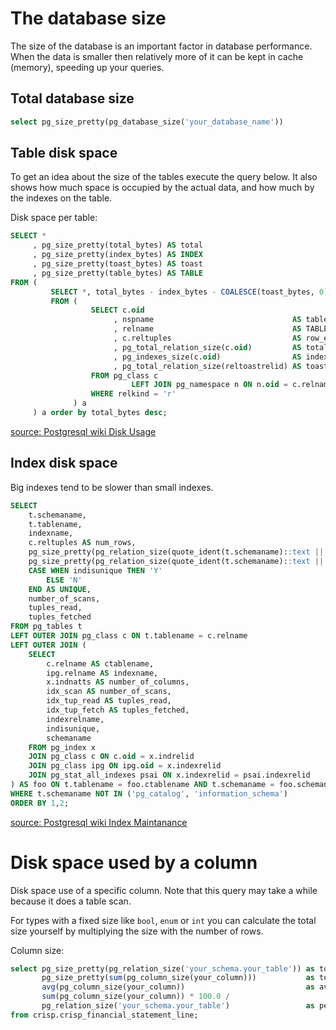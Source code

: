 # The database size

The size of the database is an important factor in database performance.
When the data is smaller then relatively more of it can be kept in cache (memory), speeding up your queries.

## Total database size
```sql
select pg_size_pretty(pg_database_size('your_database_name'))
```

## Table disk space
To get an idea about the size of the tables execute the query below. It also shows how much space is occupied by the actual data, and how much by the indexes on the table.

Disk space per table:
```sql
SELECT *
     , pg_size_pretty(total_bytes) AS total
     , pg_size_pretty(index_bytes) AS INDEX
     , pg_size_pretty(toast_bytes) AS toast
     , pg_size_pretty(table_bytes) AS TABLE
FROM (
         SELECT *, total_bytes - index_bytes - COALESCE(toast_bytes, 0) AS table_bytes
         FROM (
                  SELECT c.oid
                       , nspname                               AS table_schema
                       , relname                               AS TABLE_NAME
                       , c.reltuples                           AS row_estimate
                       , pg_total_relation_size(c.oid)         AS total_bytes
                       , pg_indexes_size(c.oid)                AS index_bytes
                       , pg_total_relation_size(reltoastrelid) AS toast_bytes
                  FROM pg_class c
                           LEFT JOIN pg_namespace n ON n.oid = c.relnamespace
                  WHERE relkind = 'r'
              ) a
     ) a order by total_bytes desc;
```
[source: Postgresql wiki Disk Usage](https://wiki.postgresql.org/wiki/Disk_Usage)

## Index disk space

Big indexes tend to be slower than small indexes. 

```sql
SELECT
    t.schemaname,
    t.tablename,
    indexname,
    c.reltuples AS num_rows,
    pg_size_pretty(pg_relation_size(quote_ident(t.schemaname)::text || '.' || quote_ident(t.tablename)::text)) AS table_size,
    pg_size_pretty(pg_relation_size(quote_ident(t.schemaname)::text || '.' || quote_ident(indexrelname)::text)) AS index_size,
    CASE WHEN indisunique THEN 'Y'
        ELSE 'N'
    END AS UNIQUE,
    number_of_scans,
    tuples_read,
    tuples_fetched
FROM pg_tables t
LEFT OUTER JOIN pg_class c ON t.tablename = c.relname
LEFT OUTER JOIN (
    SELECT
        c.relname AS ctablename,
        ipg.relname AS indexname,
        x.indnatts AS number_of_columns,
        idx_scan AS number_of_scans,
        idx_tup_read AS tuples_read,
        idx_tup_fetch AS tuples_fetched,
        indexrelname,
        indisunique,
        schemaname
    FROM pg_index x
    JOIN pg_class c ON c.oid = x.indrelid
    JOIN pg_class ipg ON ipg.oid = x.indexrelid
    JOIN pg_stat_all_indexes psai ON x.indexrelid = psai.indexrelid
) AS foo ON t.tablename = foo.ctablename AND t.schemaname = foo.schemaname
WHERE t.schemaname NOT IN ('pg_catalog', 'information_schema')
ORDER BY 1,2;
```
[source: Postgresql wiki Index Maintanance](https://wiki.postgresql.org/wiki/Index_Maintenance)


# Disk space used by a column

Disk space use of a specific column. Note that this query may take a while because it does a table scan.

For types with a fixed size like `bool`, `enum` or `int` you can calculate the total size yourself by multiplying the size with the number of rows. 

Column size:
```sql
select pg_size_pretty(pg_relation_size('your_schema.your_table')) as total_table_size,
       pg_size_pretty(sum(pg_column_size(your_column)))           as total_column_size,
       avg(pg_column_size(your_column))                           as average_column_size_bytes,
       sum(pg_column_size(your_column)) * 100.0 /
       pg_relation_size('your_schema.your_table')                 as percentage
from crisp.crisp_financial_statement_line;
```
